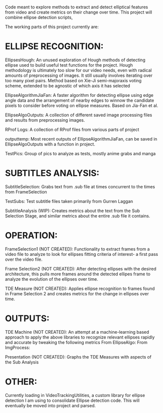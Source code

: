 Code meant to explore methods to extract and detect elliptical features from video and create metrics on their change over time.  This project will combine ellipse detection scripts, 


The working parts of this project currently are:

ELLIPSE RECOGNITION:
===================================
EllipsesHough: An unused exploration of Hough methods of detecting ellipse used to build useful test functions for the project.  Hough methodology is ultimately too slow for our video needs, even with radical amounts of preprocessing of images.  It still usually involves iterating over too many pixel pairs. Method based on Xie-Ji semi-majoraxis voting scheme, extended to be agnostic of which axis it has selected

EllipseAlgorithmJiaFan: A faster algorithm for detecting ellipse using edge angle data and the arrangement of nearby edges to winnow the candidate pixels to consider before voting on ellipse measures.  Based on Jia-Fan et al.

EllipseAlgoOutputs: A collection of different saved image processing files and results from preprocessing images.

RProf Logs:  A collection of RProf files from various parts of project

outputtemp:  Most recent outputs of EllipseAlgorithmJiaFan, can be saved in EllipseAlgoOutputs with a function in project.

TestPics:  Group of pics to analyze as tests, mostly anime grabs and manga


SUBTITLES ANALYSIS:
===================================
SubtitleSelection:  Grabs text from .sub file at times concurrent to the times from FrameSelection

TestSubs:  Test subtitle files taken primarily from Gurren Laggan

SubtitleAnalysis (WIP):  Creates metrics about the text from the Sub Selection Stage, and similar metrics about the entire .sub file it contains.


OPERATION:
===================================
FrameSelection1 (NOT CREATED): Functionality to extract frames from a video file to analyze to look for ellipses fitting criteria of interest- a first pass over the video file.

Frame Selection2 (NOT CREATED): After detecting ellipses with the desired architecture, this pulls more frames around the detected ellipes frame to analyze the evolution of the ellipses over time.

TDE Measure (NOT CREATED):  Applies ellipse recognition to frames found in Frame Selection 2 and creates metrics for the change in ellipses over time.


OUTPUTS:
===================================

TDE Machine (NOT CREATED):  An attempt at a machine-learning based approach to apply the above libraries to recognize relevant ellipses rapidly and accurate by tweaking the following metrics
	From EllipseAlgo:
	From ImgProcess:

Presentation (NOT CREATED):  Graphs the TDE Measures with aspects of the Sub Analysis

OTHER:
===================================
Currently loading in VideoTrackingUtilities, a custom library for ellipse detection I am using to consolidate Ellipse detection code.  This will eventually be moved into project and parsed.